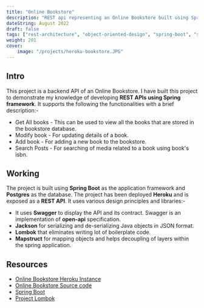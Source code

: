 ```yaml
---
title: "Online Bookstore"
description: "REST api representing an Online Bookstore built using Spring Boot."
dateString: August 2022
draft: false
tags: ["rest-architecture", "object-oriented-design", "spring-boot", "spring-mvc", "lombok", "mapstruct", "postgres", "liquibase", "openapi", "swagger", "json"]
weight: 201
cover:
    image: "/projects/heroku-bookstore.JPG"
---
```


## Intro
This project is a backend API of an Online Bookstore. I have built this project to demonstrate my knowledge of developing **REST APIs using Spring framework**. It supports the following the functionalities with a brief description:-
- Get All books - This can be used to view all the books that are stored in the bookstore database.
- Modify book - For updating details of a book.
- Add book - For adding a new book to the bookstore.
- Search Posts - For searching of media related to a book using book's isbn.

## Working
The project is built using **Spring Boot** as the application framework and **Postgres** as the database. The project has been deployed **Heroku** and is exposed as a **REST API**. It uses various design principles and libraries:-
- It uses **Swagger** to display the API and its contract. Swagger is an implementation of **open-api** specification.
- **Jackson** for serializing and de-serializing Java objects in JSON format.
- **Lombok** that eliminates writing lot of boilerplate code.
- **Mapstruct** for mapping objects and helps decoupling of layers within the spring application.

## Resources
- [Online Bookstore Heroku Instance](https://heroku-bookstore.herokuapp.com/swagger-ui/index.html#/)
- [Online Bookstore Source code](https://github.com/rohit23ahuja/bookstore-application)
- [Spring Boot](https://spring.io/projects/spring-boot)
- [Project Lombok](https://projectlombok.org/)